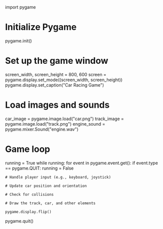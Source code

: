 import pygame

# Initialize Pygame
pygame.init()

# Set up the game window
screen_width, screen_height = 800, 600
screen = pygame.display.set_mode((screen_width, screen_height))
pygame.display.set_caption("Car Racing Game")

# Load images and sounds
car_image = pygame.image.load("car.png")
track_image = pygame.image.load("track.png")
engine_sound = pygame.mixer.Sound("engine.wav")

# Game loop
running = True
while running:
    for event in pygame.event.get():
        if event.type == pygame.QUIT:
            running = False

    # Handle player input (e.g., keyboard, joystick)

    # Update car position and orientation

    # Check for collisions

    # Draw the track, car, and other elements

    pygame.display.flip()

pygame.quit()
